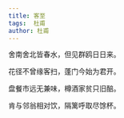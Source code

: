 ```yaml
---
title: 客至 
tags:  杜甫
author: 杜甫
---
```


舍南舍北皆春水，但见群鸥日日来。

花径不曾缘客扫，蓬门今始为君开。

盘餐市远无兼味，樽酒家贫只旧醅。

肯与邻翁相对饮，隔篱呼取尽馀杯。
